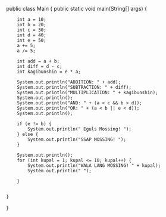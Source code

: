 public class Main {
	public static void main(String[] args) {

		int a = 10;
		int b = 20;
		int c = 30;
		int d = 40;
		int e = 50;
        a += 5;
        a /= 5;

		int add = a + b;
		int diff = d - c;
		int kagibunshin = e * a;

		System.out.println("ADDITION: " + add);
		System.out.println("SUBTRACTION: " + diff);
		System.out.println("MULTIPLICATION: " + kagibunshin);
		System.out.println();
		System.out.println("AND: " + (a < c && b > d));
		System.out.println("OR: " + (a < b || e < d));
		System.out.println();

		if (e != b) {
			System.out.println(" Eguls Mossing! ");
		} else {
			System.out.println("SSAP MOSSING! ");
		}

		System.out.println();
		for (int kupal = 1; kupal <= 10; kupal++) {
			System.out.println("WALA LANG MOSSING! " + kupal);
			System.out.println(" ");

		}


	}
}
